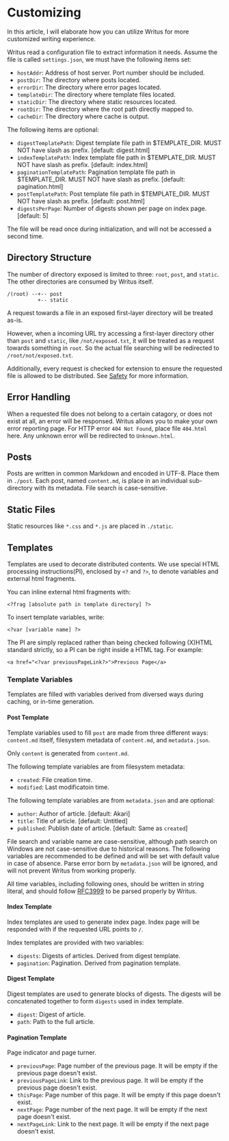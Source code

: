# Customizing

In this article, I will elaborate how you can utilize Writus for more customized
writing experience.

Writus read a configuration file to extract information it needs. Assume the
file is called `settings.json`, we must have the following items set:

- `hostAddr`: Address of host server. Port number should be included.
- `postDir`: The directory where posts located.
- `errorDir`: The directory where error pages located.
- `templateDir`: The directory where template files located.
- `staticDir`: The directory where static resources located.
- `rootDir`: The directory where the root path directly mapped to.
- `cacheDir`: The directory where cache is output.

The following items are optional:

- `digestTemplatePath`: Digest template file path in $TEMPLATE_DIR. MUST NOT
have slash as prefix. [default: digest.html]
- `indexTemplatePath`: Index template file path in $TEMPLATE_DIR. MUST NOT have
slash as prefix. [default: index.html]
- `paginationTemplatePath`: Pagination template file path in $TEMPLATE_DIR. MUST
NOT have slash as prefix. [default: pagination.html]
- `postTemplatePath`: Post template file path in $TEMPLATE_DIR. MUST NOT have
slash as prefix. [default: post.html]
- `digestsPerPage`: Number of digests shown per page on index page. [default: 5]

The file will be read once during initialization, and will not be accessed a
second time.

## Directory Structure

The number of directory exposed is limited to three: `root`, `post`, and
`static`. The other directories are consumed by Writus itself.

```
/(root) --+-- post
          +-- static
```

A request towards a file in an exposed first-layer directory will be treated
as-is.

However, when a incoming URL try accessing a first-layer directory other than
`post` and `static`, like `/not/exposed.txt`, it will be treated as a request
towards something in `root`. So the actual file searching will be redirected to
`/root/not/exposed.txt`.

Additionally, every request is checked for extension to ensure the requested
file is allowed to be distributed. See [Safety](/doc/safety.md) for more
information.

## Error Handling

When a requested file does not belong to a certain catagory, or does not exist
at all, an error will be responsed. Writus allows you to make your own error
reporting page. For HTTP error `404 Not Found`, place file `404.html` here. Any
unknown error will be redirected to `Unknown.html`.

## Posts

Posts are written in common Markdown and encoded in UTF-8. Place them in
`./post`. Each post, named `content.md`, is place in an individual sub-directory
with its metadata. File search is case-sensitive.

## Static Files

Static resources like `*.css` and `*.js` are placed in `./static`.

## Templates

Templates are used to decorate distributed contents. We use special HTML
processing instructions(PI), enclosed by `<?` and `?>`, to denote variables and
external html fragments.

You can inline external html fragments with:

```
<?frag [absolute path in template directory] ?>
```

To insert template variables, write:

```
<?var [variable name] ?>
```

The PI are simply replaced rather than being checked following (X)HTML standard
strictly, so a PI can be right inside a HTML tag. For example:

```
<a href="<?var previousPageLink?>">Previous Page</a>
```

### Template Variables

Templates are filled with variables derived from diversed ways during caching,
or in-time generation.

#### Post Template

Template variables used to fill `post` are made from three different ways:
`content.md` itself, filesystem metadata of `content.md`, and `metadata.json`.

Only `content` is generated from `content.md`.

The following template variables are from filesystem metadata:

- `created`: File creation time.
- `modified`: Last modificatoin time.

The following template variables are from `metadata.json` and are optional:

- `author`: Author of article. [default: Akari]
- `title`: Title of article. [default: Untitled]
- `published`: Publish date of article. [default: Same as `created`]

File search and variable name are case-sensitive, although path search on
Windows are not case-sensitive due to historical reasons. The following
variables are recommended to be defined and will be set with default value in
case of absence. Parse error born by `metadata.json` will be ignored, and will
not prevent Writus from working properly.

All time variables, including following ones, should be written in string
literal, and should follow [RFC3999](https://tools.ietf.org/html/rfc3339) to be
parsed properly by Writus.

#### Index Template

Index templates are used to generate index page. Index page will be responded
with if the requested URL points to `/`.

Index templates are provided with two variables:

- `digests`: Digests of articles. Derived from digest template.
- `pagination`: Pagination. Derived from pagination template.

#### Digest Template

Digest templates are used to generate blocks of digests. The digests will be
concatenated together to form `digests` used in index template.

- `digest`: Digest of article.
- `path`: Path to the full article.

#### Pagination Template

Page indicator and page turner.

- `previousPage`: Page number of the previous page. It will be empty if the
previous page doesn't exist.
- `previousPageLink`: Link to the previous page. It will be empty if the
previous page doesn't exist.
- `thisPage`: Page number of this page. It will be empty if this page doesn't
exist.
- `nextPage`: Page number of the next page. It will be empty if the next page
doesn't exist.
- `nextPageLink`: Link to the next page. It will be empty if the next page
doesn't exist.
